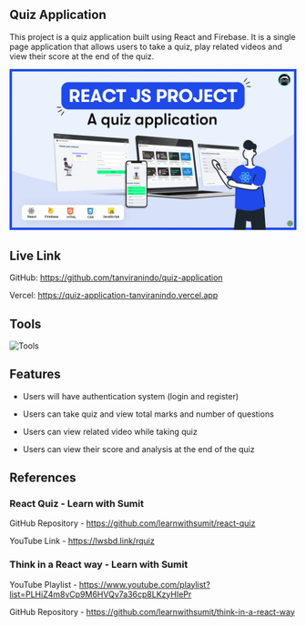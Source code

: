 ## Quiz Application

This project is a quiz application built using React and Firebase. It is a single page application that allows users to take a quiz, play related videos and view their score at the end of the quiz.

<p align="center">
    <img src="./image.png" alt="Quiz Application">
</p>

## Live Link

GitHub: https://github.com/tanviranindo/quiz-application

Vercel: https://quiz-application-tanviranindo.vercel.app

## Tools

 <img src="https://skills.thijs.gg/icons?i=react,firebase,html,css,js" alt="Tools">

## Features

- Users will have authentication system (login and register)

- Users can take quiz and view total marks and number of questions

- Users can view related video while taking quiz

- Users can view their score and analysis at the end of the quiz

## References

### React Quiz - Learn with Sumit

GitHub Repository - https://github.com/learnwithsumit/react-quiz

YouTube Link - https://lwsbd.link/rquiz

### Think in a React way - Learn with Sumit

YouTube Playlist - https://www.youtube.com/playlist?list=PLHiZ4m8vCp9M6HVQv7a36cp8LKzyHIePr

GitHub Repository - https://github.com/learnwithsumit/think-in-a-react-way
